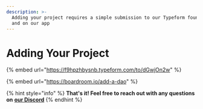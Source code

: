 ```yaml
---
description: >-
  Adding your project requires a simple submission to our Typeform found here
  and on our app
---
```


# Adding Your Project



{% embed url="https://f9hpzhbysnb.typeform.com/to/dGwjOn2w" %}

{% embed url="https://boardroom.io/add-a-dao" %}

{% hint style="info" %}
**That's it! Feel free to reach out with any questions on** [**our Discord**](https://discord.com/invite/CEZ8WfuK8s)
{% endhint %}
